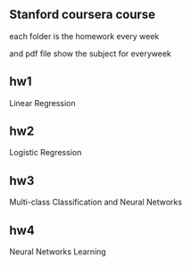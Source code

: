 ## Stanford coursera course

each folder is the homework every week  

and pdf file show the subject for everyweek 

## hw1
Linear Regression

## hw2
Logistic Regression

## hw3
Multi-class Classification and Neural Networks

## hw4
Neural Networks Learning